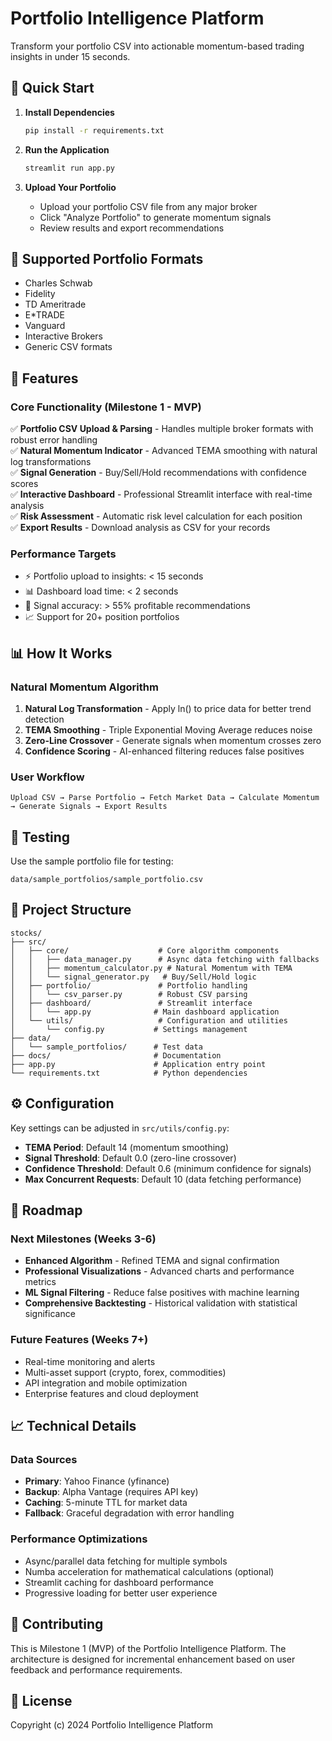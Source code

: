 # Portfolio Intelligence Platform

Transform your portfolio CSV into actionable momentum-based trading insights in under 15 seconds.

## 🚀 Quick Start

1. **Install Dependencies**
   ```bash
   pip install -r requirements.txt
   ```

2. **Run the Application**
   ```bash
   streamlit run app.py
   ```

3. **Upload Your Portfolio**
   - Upload your portfolio CSV file from any major broker
   - Click "Analyze Portfolio" to generate momentum signals
   - Review results and export recommendations

## 📁 Supported Portfolio Formats

- Charles Schwab
- Fidelity
- TD Ameritrade
- E*TRADE
- Vanguard
- Interactive Brokers
- Generic CSV formats

## 🎯 Features

### Core Functionality (Milestone 1 - MVP)
✅ **Portfolio CSV Upload & Parsing** - Handles multiple broker formats with robust error handling  
✅ **Natural Momentum Indicator** - Advanced TEMA smoothing with natural log transformations  
✅ **Signal Generation** - Buy/Sell/Hold recommendations with confidence scores  
✅ **Interactive Dashboard** - Professional Streamlit interface with real-time analysis  
✅ **Risk Assessment** - Automatic risk level calculation for each position  
✅ **Export Results** - Download analysis as CSV for your records  

### Performance Targets
- ⚡ Portfolio upload to insights: < 15 seconds
- 📊 Dashboard load time: < 2 seconds  
- 🎯 Signal accuracy: > 55% profitable recommendations
- 📈 Support for 20+ position portfolios

## 📊 How It Works

### Natural Momentum Algorithm
1. **Natural Log Transformation** - Apply ln() to price data for better trend detection
2. **TEMA Smoothing** - Triple Exponential Moving Average reduces noise
3. **Zero-Line Crossover** - Generate signals when momentum crosses zero
4. **Confidence Scoring** - AI-enhanced filtering reduces false positives

### User Workflow
```
Upload CSV → Parse Portfolio → Fetch Market Data → Calculate Momentum → Generate Signals → Export Results
```

## 🧪 Testing

Use the sample portfolio file for testing:
```
data/sample_portfolios/sample_portfolio.csv
```

## 📁 Project Structure

```
stocks/
├── src/
│   ├── core/                    # Core algorithm components
│   │   ├── data_manager.py      # Async data fetching with fallbacks
│   │   ├── momentum_calculator.py # Natural Momentum with TEMA
│   │   └── signal_generator.py   # Buy/Sell/Hold logic
│   ├── portfolio/               # Portfolio handling
│   │   └── csv_parser.py        # Robust CSV parsing
│   ├── dashboard/               # Streamlit interface
│   │   └── app.py              # Main dashboard application
│   └── utils/                   # Configuration and utilities
│       └── config.py           # Settings management
├── data/
│   └── sample_portfolios/      # Test data
├── docs/                       # Documentation
├── app.py                      # Application entry point
└── requirements.txt            # Python dependencies
```

## ⚙️ Configuration

Key settings can be adjusted in `src/utils/config.py`:

- **TEMA Period**: Default 14 (momentum smoothing)
- **Signal Threshold**: Default 0.0 (zero-line crossover)
- **Confidence Threshold**: Default 0.6 (minimum confidence for signals)
- **Max Concurrent Requests**: Default 10 (data fetching performance)

## 🔮 Roadmap

### Next Milestones (Weeks 3-6)
- **Enhanced Algorithm** - Refined TEMA and signal confirmation
- **Professional Visualizations** - Advanced charts and performance metrics
- **ML Signal Filtering** - Reduce false positives with machine learning
- **Comprehensive Backtesting** - Historical validation with statistical significance

### Future Features (Weeks 7+)
- Real-time monitoring and alerts
- Multi-asset support (crypto, forex, commodities)
- API integration and mobile optimization
- Enterprise features and cloud deployment

## 📈 Technical Details

### Data Sources
- **Primary**: Yahoo Finance (yfinance)
- **Backup**: Alpha Vantage (requires API key)
- **Caching**: 5-minute TTL for market data
- **Fallback**: Graceful degradation with error handling

### Performance Optimizations
- Async/parallel data fetching for multiple symbols
- Numba acceleration for mathematical calculations (optional)
- Streamlit caching for dashboard performance
- Progressive loading for better user experience

## 🤝 Contributing

This is Milestone 1 (MVP) of the Portfolio Intelligence Platform. The architecture is designed for incremental enhancement based on user feedback and performance requirements.

## 📄 License

Copyright (c) 2024 Portfolio Intelligence Platform